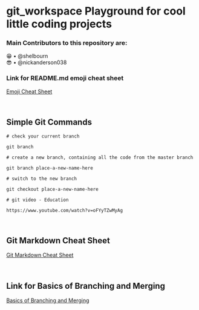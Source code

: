# git_workspace **Playground for cool little coding projects** #

### Main Contributors to this repository are:

:grin: • @shelbourn
</br>
:sunglasses: • @nickanderson038

### Link for README.md emoji cheat sheet

[Emoji Cheat Sheet](https://gist.github.com/roachhd/1f029bd4b50b8a524f3c)

<br>

## Simple Git Commands

```
# check your current branch

git branch

# create a new branch, containing all the code from the master branch

git branch place-a-new-name-here

# switch to the new branch

git checkout place-a-new-name-here

# git video - Education

https://www.youtube.com/watch?v=oFYyTZwMyAg
```

<br>

## Git Markdown Cheat Sheet

[Git Markdown Cheat Sheet](https://github.com/adam-p/markdown-here/wiki/Markdown-Cheatsheet)

<br>

## Link for Basics of Branching and Merging

[Basics of Branching and Merging](https://git-scm.com/book/en/v2/Git-Branching-Basic-Branching-and-Merging)
